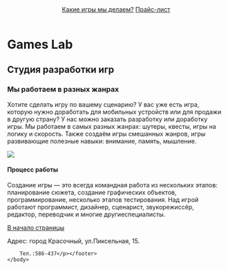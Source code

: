 <html>
    <title>Games Lab</title>
    <body>
        <header><a href="htoto">Какие игры мы делаем?</a> <a href="tak">Прайс-лист</a></header>
        <main><h1>Games Lab</h1>
        <h2 id="games">Студия разработки игр</h2>
        <h3>Мы работаем в разных жанрах</h3>
        <p>Хотите сделать игру по вашему сценарию?
У вас уже есть игра, которую нужно доработать для мобильных устройств или для продажи в другую страну?
У нас можно заказать разработку или доработку игры.
Мы работаем в самых разных жанрах: шутеры, квесты, игры на логику и скорость.
Также создаём игры смешанных жанров, игры развивающие полезные навыки: внимание, память, мышление.</p>
        <img src="https://mars.algoritmika.org/uploads/2020/10/maps-and-location_0_1603391752.png">
        <h4>Процесс работы</h4>
        <p>Создание игры — это всегда командная работа из нескольких этапов:
        планирование сюжета, создание графических объектов, программирование, несколько этапов тестирования.
        Над игрой работают программист, дизайнер, сценарист, звукорежиссёр, редактор, переводчик и многие другиеспециалисты.</p></main>
        <footer><a href="games">В начало страницы</a>
            <p>Адрес: город Красочный, ул.Пиксельная, 15.

        Тел.:586-437</p></footer>
    </body>
</html>
